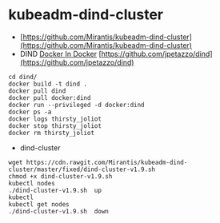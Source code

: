 
#  kubeadm-dind-cluster
* [https://github.com/Mirantis/kubeadm-dind-cluster](https://github.com/Mirantis/kubeadm-dind-cluster)
* DIND 
 [Docker In Docker](https://hub.docker.com/_/docker/)
 [https://github.com/jpetazzo/dind](https://github.com/jpetazzo/dind)
 ```
cd dind/
docker build -t dind .
docker pull dind
docker pull docker:dind
docker run --privileged -d docker:dind
docker ps -a
docker logs thirsty_joliot
docker stop thirsty_joliot
docker rm thirsty_joliot
```

* dind-cluster
```
wget https://cdn.rawgit.com/Mirantis/kubeadm-dind-cluster/master/fixed/dind-cluster-v1.9.sh
chmod +x dind-cluster-v1.9.sh 
kubectl nodes
./dind-cluster-v1.9.sh  up
kubectl
kubectl get nodes
./dind-cluster-v1.9.sh  down

```
